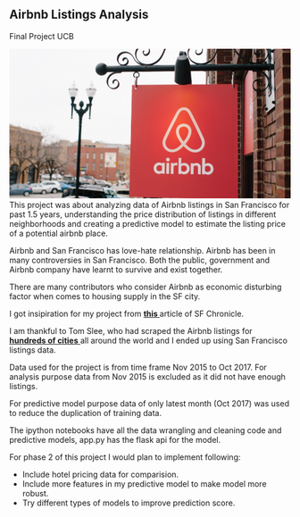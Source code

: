 ## Airbnb Listings Analysis
Final Project UCB

<a href="https://anupamlalwani.github.io/Airbnb_listings_Analysis/" target="_blank"><img src="assets_vizdash/airbnbsign.jpg" alt="Airbnb Logo"></a>
This project was about analyzing data of Airbnb listings in San Francisco for past 1.5 years, understanding the price distribution of listings in different neighborhoods and creating a predictive model to estimate the listing price of a potential airbnb place.  

Airbnb and San Francisco has love-hate relationship. Airbnb has been in many controversies in San Francisco. Both the public, government and Airbnb company have learnt to survive and exist together. 

There are many contributors who consider Airbnb as economic disturbing factor when comes to housing supply in the SF city. 

I got insipiration for my project from <a href="http://www.sfchronicle.com/business/item/airbnb-san-francisco-30110.php" target="_blank"> <b>this </b></a> article of SF Chronicle.

I am thankful to Tom Slee, who had scraped the Airbnb listings for <a href="http://tomslee.net/airbnb-data-collection-get-the-data" target="_blank"><b>hundreds of cities</b> </a> all around the world and I ended up using San Francisco listings data.

Data used for the project is from time frame Nov 2015 to Oct 2017. For analysis purpose data from Nov 2015 is excluded as it did not have enough listings. 

For predictive model purpose data of only latest month (Oct 2017) was used to reduce the duplication of training data. 

The ipython notebooks have all the data wrangling and cleaning code and predictive models, app.py has the flask api for the model.

For phase 2 of this project I would plan to implement following:
* Include hotel pricing data for comparision.
* Include more features in my predictive model to make model more robust.
* Try different types of models to improve prediction score.


